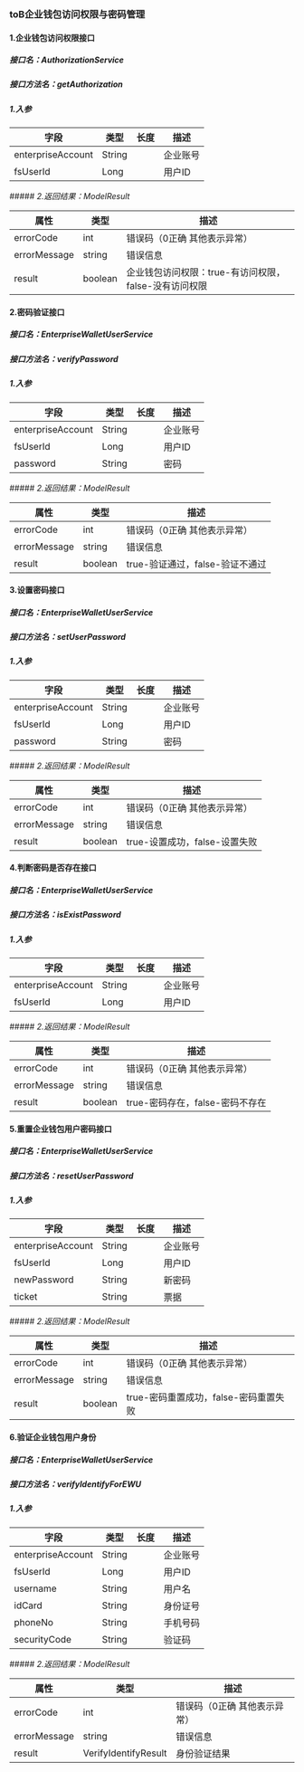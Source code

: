 ### toB企业钱包访问权限与密码管理
#### 1.企业钱包访问权限接口
##### <i>接口名：AuthorizationService</i>
##### <i>接口方法名：getAuthorization</i>
##### <i>1.入参</i>
<table>
<thead>
<tr>
<th>字段</th>
<th>类型</th>
<th>长度</th>
<th>描述</th>
</tr>
</thead>
<tbody>
<tr>
<td>enterpriseAccount</td>
<td>String</td>
<td></td>
<td>企业账号</td>
</tr>
<tr>
<td>fsUserId</td>
<td>Long</td>
<td></td>
<td>用户ID</td>
</tr>
</tbody>
</table>
#####   <i>2.返回结果：ModelResult<Boolean></i>
<table>
<thead>
<tr>
<th>属性</th>
<th>类型</th>
<th>描述</th>
</tr>
</thead>
<tbody>
<tr>
<td>errorCode</td>
<td>int</td>
<td>错误码（0正确  其他表示异常）</td>
</tr>
<tr>
<td>errorMessage</td>
<td>string</td>
<td>错误信息</td>
</tr>
<tr>
<td>result</td>
<td>boolean</td>
<td>企业钱包访问权限：true-有访问权限，false-没有访问权限</td>
</tr>
</tbody>
</table>

#### 2.密码验证接口
##### <i>接口名：EnterpriseWalletUserService</i>
##### <i>接口方法名：verifyPassword</i>
##### <i>1.入参</i>
<table>
<thead>
<tr>
<th>字段</th>
<th>类型</th>
<th>长度</th>
<th>描述</th>
</tr>
</thead>
<tbody>
<tr>
<td>enterpriseAccount</td>
<td>String</td>
<td></td>
<td>企业账号</td>
</tr>
<tr>
<td>fsUserId</td>
<td>Long</td>
<td></td>
<td>用户ID</td>
</tr>
<tr>
<td>password</td>
<td>String</td>
<td></td>
<td>密码</td>
</tr>
</tbody>
</table>
#####   <i>2.返回结果：ModelResult<Boolean></i>
<table>
<thead>
<tr>
<th>属性</th>
<th>类型</th>
<th>描述</th>
</tr>
</thead>
<tbody>
<tr>
<td>errorCode</td>
<td>int</td>
<td>错误码（0正确  其他表示异常）</td>
</tr>
<tr>
<td>errorMessage</td>
<td>string</td>
<td>错误信息</td>
</tr>
<tr>
<td>result</td>
<td>boolean</td>
<td>true-验证通过，false-验证不通过</td>
</tr>
</tbody>
</table>

#### 3.设置密码接口
##### <i>接口名：EnterpriseWalletUserService</i>
##### <i>接口方法名：setUserPassword</i>
##### <i>1.入参</i>
<table>
<thead>
<tr>
<th>字段</th>
<th>类型</th>
<th>长度</th>
<th>描述</th>
</tr>
</thead>
<tbody>
<tr>
<td>enterpriseAccount</td>
<td>String</td>
<td></td>
<td>企业账号</td>
</tr>
<tr>
<td>fsUserId</td>
<td>Long</td>
<td></td>
<td>用户ID</td>
</tr>
<tr>
<td>password</td>
<td>String</td>
<td></td>
<td>密码</td>
</tr>
</tbody>
</table>
#####   <i>2.返回结果：ModelResult<Boolean></i>
<table>
<thead>
<tr>
<th>属性</th>
<th>类型</th>
<th>描述</th>
</tr>
</thead>
<tbody>
<tr>
<td>errorCode</td>
<td>int</td>
<td>错误码（0正确  其他表示异常）</td>
</tr>
<tr>
<td>errorMessage</td>
<td>string</td>
<td>错误信息</td>
</tr>
<tr>
<td>result</td>
<td>boolean</td>
<td>true-设置成功，false-设置失败</td>
</tr>
</tbody>
</table>

#### 4.判断密码是否存在接口
##### <i>接口名：EnterpriseWalletUserService</i>
##### <i>接口方法名：isExistPassword</i>
##### <i>1.入参</i>
<table>
<thead>
<tr>
<th>字段</th>
<th>类型</th>
<th>长度</th>
<th>描述</th>
</tr>
</thead>
<tbody>
<tr>
<td>enterpriseAccount</td>
<td>String</td>
<td></td>
<td>企业账号</td>
</tr>
<tr>
<td>fsUserId</td>
<td>Long</td>
<td></td>
<td>用户ID</td>
</tr>
</tbody>
</table>
#####   <i>2.返回结果：ModelResult<Boolean></i>
<table>
<thead>
<tr>
<th>属性</th>
<th>类型</th>
<th>描述</th>
</tr>
</thead>
<tbody>
<tr>
<td>errorCode</td>
<td>int</td>
<td>错误码（0正确  其他表示异常）</td>
</tr>
<tr>
<td>errorMessage</td>
<td>string</td>
<td>错误信息</td>
</tr>
<tr>
<td>result</td>
<td>boolean</td>
<td>true-密码存在，false-密码不存在</td>
</tr>
</tbody>
</table>

#### 5.重置企业钱包用户密码接口
##### <i>接口名：EnterpriseWalletUserService</i>
##### <i>接口方法名：resetUserPassword</i>
##### <i>1.入参</i>
<table>
<thead>
<tr>
<th>字段</th>
<th>类型</th>
<th>长度</th>
<th>描述</th>
</tr>
</thead>
<tbody>
<tr>
<td>enterpriseAccount</td>
<td>String</td>
<td></td>
<td>企业账号</td>
</tr>
<tr>
<td>fsUserId</td>
<td>Long</td>
<td></td>
<td>用户ID</td>
</tr>
<tr>
<td>newPassword</td>
<td>String</td>
<td></td>
<td>新密码</td>
</tr>
<tr>
<td>ticket</td>
<td>String</td>
<td></td>
<td>票据</td>
</tr>
</tbody>
</table>
#####   <i>2.返回结果：ModelResult<Boolean></i>
<table>
<thead>
<tr>
<th>属性</th>
<th>类型</th>
<th>描述</th>
</tr>
</thead>
<tbody>
<tr>
<td>errorCode</td>
<td>int</td>
<td>错误码（0正确  其他表示异常）</td>
</tr>
<tr>
<td>errorMessage</td>
<td>string</td>
<td>错误信息</td>
</tr>
<tr>
<td>result</td>
<td>boolean</td>
<td>true-密码重置成功，false-密码重置失败</td>
</tr>
</tbody>
</table>

#### 6.验证企业钱包用户身份
##### <i>接口名：EnterpriseWalletUserService</i>
##### <i>接口方法名：verifyIdentifyForEWU</i>
##### <i>1.入参</i>
<table>
<thead>
<tr>
<th>字段</th>
<th>类型</th>
<th>长度</th>
<th>描述</th>
</tr>
</thead>
<tbody>
<tr>
<td>enterpriseAccount</td>
<td>String</td>
<td></td>
<td>企业账号</td>
</tr>
<tr>
<td>fsUserId</td>
<td>Long</td>
<td></td>
<td>用户ID</td>
</tr>
<tr>
<td>username</td>
<td>String</td>
<td></td>
<td>用户名</td>
</tr>
<tr>
<td>idCard</td>
<td>String</td>
<td></td>
<td>身份证号</td>
</tr>
<tr>
<td>phoneNo</td>
<td>String</td>
<td></td>
<td>手机号码</td>
</tr>
<tr>
<td>securityCode</td>
<td>String</td>
<td></td>
<td>验证码</td>
</tr>
</tbody>
</table>
#####   <i>2.返回结果：ModelResult<VerifyIdentifyResult></i>
<table>
<thead>
<tr>
<th>属性</th>
<th>类型</th>
<th>描述</th>
</tr>
</thead>
<tbody>
<tr>
<td>errorCode</td>
<td>int</td>
<td>错误码（0正确  其他表示异常）</td>
</tr>
<tr>
<td>errorMessage</td>
<td>string</td>
<td>错误信息</td>
</tr>
<tr>
<td>result</td>
<td>VerifyIdentifyResult</td>
<td>身份验证结果</td>
</tr>
</tbody>
</table>
